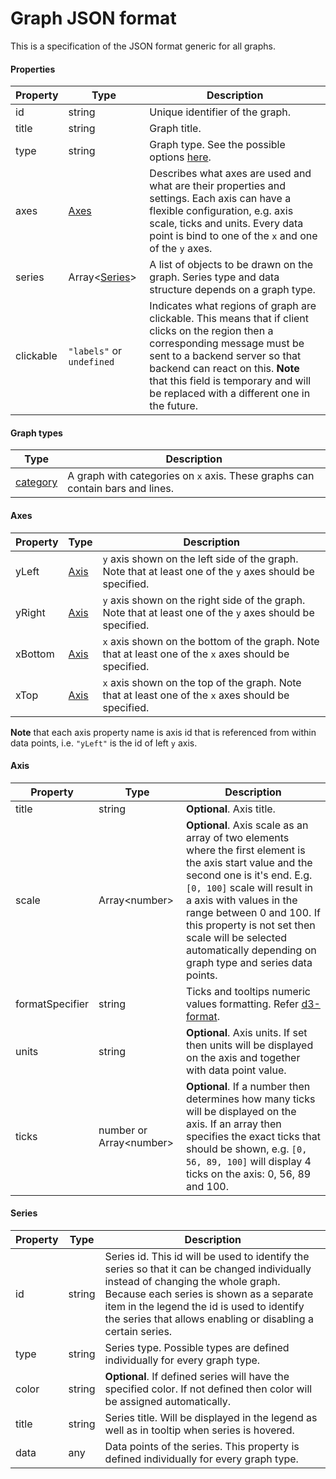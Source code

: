 # Graph JSON format

This is a specification of the JSON format generic for all graphs.

#### Properties

| Property | Type | Description |
|---|---|---|
| id | string | Unique identifier of the graph. |
| title | string | Graph title. |
| type | string | Graph type. See the possible options [here](#graphTypes). |
| axes | [Axes](#axes) | Describes what axes are used and what are their properties and settings. Each axis can have a flexible configuration, e.g. axis scale, ticks and units. Every data point is bind to one of the `x` and one of the `y` axes. |
| series | Array&lt;[Series](#series)&gt; | A list of objects to be drawn on the graph. Series type and data structure depends on a graph type. |
| clickable | `"labels"` or `undefined` | Indicates what regions of graph are clickable. This means that if client clicks on the region then a corresponding message must be sent to a backend server so that backend can react on this. **Note** that this field is temporary and will be replaced with a different one in the future. |

#### Graph types <a name="graphTypes"></a>

| Type | Description |
|---|---|
| [category](./categoryGraphJsonFormat.md) | A graph with categories on `x` axis. These graphs can contain bars and lines. |

#### Axes <a name="axes"></a>

| Property | Type | Description |
|---|---|---|
| yLeft | [Axis](#axis) | `y` axis shown on the left side of the graph. Note that at least one of the `y` axes should be specified. |
| yRight | [Axis](#axis) | `y` axis shown on the right side of the graph. Note that at least one of the `y` axes should be specified. |
| xBottom | [Axis](#axis) | `x` axis shown on the bottom of the graph. Note that at least one of the `x` axes should be specified. |
| xTop | [Axis](#axis) | `x` axis shown on the top of the graph. Note that at least one of the `x` axes should be specified. |

**Note** that each axis property name is axis id that is referenced from within data points, i.e. `"yLeft"` is the id of left `y` axis.

#### Axis <a name="axis"></a>

| Property | Type | Description |
|---|---|---|
| title | string | **Optional**. Axis title. |
| scale | Array&lt;number&gt; | **Optional**. Axis scale as an array of two elements where the first element is the axis start value and the second one is it's end. E.g. `[0, 100]` scale will result in a axis with values in the range between 0 and 100. If this property is not set then scale will be selected automatically depending on graph type and series data points. |
| formatSpecifier |	string | Ticks and tooltips numeric values formatting. Refer [d3-format](https://github.com/d3/d3-format#locale_format). |
| units | string | **Optional**. Axis units. If set then units will be displayed on the axis and together with data point value. |
| ticks | number or Array&lt;number&gt; | **Optional**. If a number then determines how many ticks will be displayed on the axis. If an array then specifies the exact ticks that should be shown, e.g. `[0, 56, 89, 100]` will display 4 ticks on the axis: 0, 56, 89 and 100.  |

#### Series <a name="series"></a>

| Property | Type | Description |
|---|---|---|
| id | string | Series id. This id will be used to identify the series so that it can be changed individually instead of changing the whole graph. Because each series is shown as a separate item in the legend the id is used to identify the series that allows enabling or disabling a certain series. |
| type | string | Series type. Possible types are defined individually for every graph type. |
| color | string | **Optional**. If defined series will have the specified color. If not defined then color will be assigned automatically. |
| title | string | Series title. Will be displayed in the legend as well as in tooltip when series is hovered. |
| data | any | Data points of the series. This property is defined individually for every graph type. |
